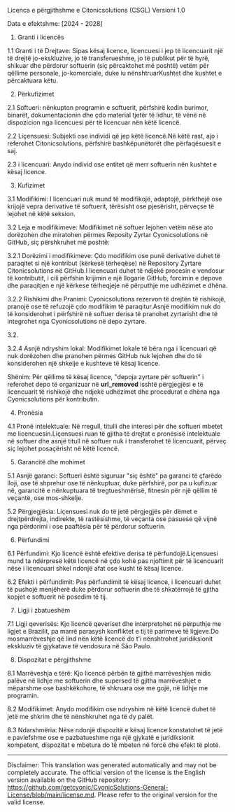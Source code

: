 Licenca e përgjithshme e Citonicsolutions (CSGL)
Versioni 1.0

Data e efektshme: [2024 - 2028]

1. Granti i licencës

1.1 Granti i të Drejtave: Sipas kësaj licence, licencuesi i jep të licencuarit një të drejtë jo-ekskluzive, jo të transferueshme, jo të publikut për të hyrë, shikuar dhe përdorur softuerin (siç përcaktohet më poshtë) vetëm për qëllime personale, jo-komerciale, duke iu nënshtruarKushtet dhe kushtet e përcaktuara këtu.

2. Përkufizimet

2.1 Softueri: nënkupton programin e softuerit, përfshirë kodin burimor, binarët, dokumentacionin dhe çdo material tjetër të lidhur, të vënë në dispozicion nga licencuesi për të licencuar nën këtë licencë.

2.2 Liçensuesi: Subjekti ose individi që jep këtë licencë.Në këtë rast, ajo i referohet Citonicsolutions, përfshirë bashkëpunëtorët dhe përfaqësuesit e saj.

2.3 i licencuari: Anydo individ ose entitet që merr softuerin nën kushtet e kësaj licence.

3. Kufizimet

3.1 Modifikimi: I licencuari nuk mund të modifikojë, adaptojë, përkthejë ose krijojë vepra derivative të softuerit, tërësisht ose pjesërisht, përveçse të lejohet në këtë seksion.

3.2 Leja e modifikimeve: Modifikimet në softuer lejohen vetëm nëse ato dorëzohen dhe miratohen përmes Reposity Zyrtar Cyonicsolutions në GitHub, siç përshkruhet më poshtë:

3.2.1 Dorëzimi i modifikimeve: Çdo modifikim ose punë derivative duhet të paraqitet si një kontribut (kërkesë tërheqëse) në Repository Zyrtare Citonicsolutions në GitHub.I licencuari duhet të ndjekë procesin e vendosur të kontributit, i cili përfshin krijimin e një llogarie GitHub, forcimin e depove dhe paraqitjen e një kërkese tërheqjeje në përputhje me udhëzimet e dhëna.

3.2.2 Rishikimi dhe Pranimi: Cyonicsolutions rezervon të drejtën të rishikojë, pranojë ose të refuzojë çdo modifikim të paraqitur.Asnjë modifikim nuk do të konsiderohet i përfshirë në softuer derisa të pranohet zyrtarisht dhe të integrohet nga Cyonicsolutions në depo zyrtare.

3.2.

3.2.4 Asnjë ndryshim lokal: Modifikimet lokale të bëra nga i licencuari që nuk dorëzohen dhe pranohen përmes GitHub nuk lejohen dhe do të konsiderohen një shkelje e kushteve të kësaj licence.

Shënim: Për qëllime të kësaj licence, "depoja zyrtare për softuerin" i referohet depo të organizuar në __url_removed__ isshtë përgjegjësi e të licencuarit të rishikojë dhe ndjekë udhëzimet dhe procedurat e dhëna nga Cyonicsolutions për kontributin.

4. Pronësia

4.1 Pronë intelektuale: Në rregull, titulli dhe interesi për dhe softueri mbetet me licencuesin.Liçensuesi ruan të gjitha të drejtat e pronësisë intelektuale në softuer dhe asnjë titull në softuer nuk i transferohet të licencuarit, përveç siç lejohet posaçërisht në këtë licencë.

5. Garancitë dhe mohimet

5.1 Asnjë garanci: Softueri është siguruar "siç është" pa garanci të çfarëdo lloji, ose të shprehur ose të nënkuptuar, duke përfshirë, por pa u kufizuar në, garancitë e nënkuptuara të tregtueshmërisë, fitnesin për një qëllim të veçantë, ose mos-shkelje.

5.2 Përgjegjësia: Liçensuesi nuk do të jetë përgjegjës për dëmet e drejtpërdrejta, indirekte, të rastësishme, të veçanta ose pasuese që vijnë nga përdorimi i ose paaftësia për të përdorur softuerin.

6. Përfundimi

6.1 Përfundimi: Kjo licencë është efektive derisa të përfundojë.Liçensuesi mund ta ndërpresë këtë licencë në çdo kohë pas njoftimit për të licencuarit nëse i licencuari shkel ndonjë afat ose kusht të kësaj licence.

6.2 Efekti i përfundimit: Pas përfundimit të kësaj licence, i licencuari duhet të pushojë menjëherë duke përdorur softuerin dhe të shkatërrojë të gjitha kopjet e softuerit në posedim të tij.

7. Ligji i zbatueshëm

7.1 Ligji qeverisës: Kjo licencë qeveriset dhe interpretohet në përputhje me ligjet e Brazilit, pa marrë parasysh konfliktet e tij të parimeve të ligjeve.Do mosmarrëveshje që lind nën këtë licencë do t'i nënshtrohet juridiksionit ekskluziv të gjykatave të vendosura në São Paulo.

8. Dispozitat e përgjithshme

8.1 Marrëveshja e tërë: Kjo licencë përbën të gjithë marrëveshjen midis palëve në lidhje me softuerin dhe supersed të gjitha marrëveshjet e mëparshme ose bashkëkohore, të shkruara ose me gojë, në lidhje me programin.

8.2 Modifikimet: Anydo modifikim ose ndryshim në këtë licencë duhet të jetë me shkrim dhe të nënshkruhet nga të dy palët.

8.3 Ndarshmëria: Nëse ndonjë dispozitë e kësaj licence konstatohet të jetë e pavlefshme ose e pazbatueshme nga një gjykatë e juridiksionit kompetent, dispozitat e mbetura do të mbeten në forcë dhe efekt të plotë.

---
Disclaimer: This translation was generated automatically and may not be completely accurate. The official version of the license is the English version available on the GitHub repository: https://github.com/getcyonic/CyonicSolutions-General-License/blob/main/license.md. Please refer to the original version for the valid license.